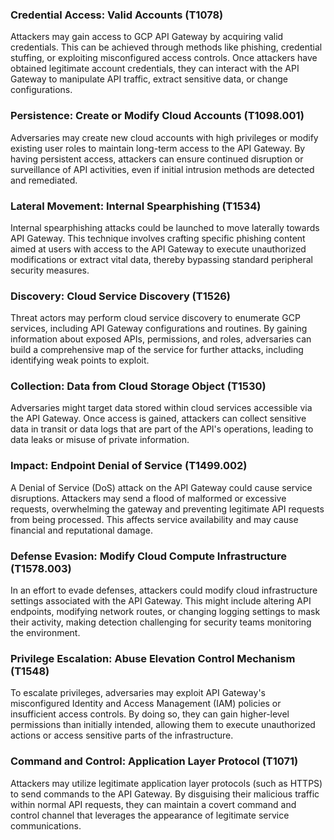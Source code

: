 ### Credential Access: Valid Accounts (T1078)
Attackers may gain access to GCP API Gateway by acquiring valid credentials. This can be achieved through methods like phishing, credential stuffing, or exploiting misconfigured access controls. Once attackers have obtained legitimate account credentials, they can interact with the API Gateway to manipulate API traffic, extract sensitive data, or change configurations.

### Persistence: Create or Modify Cloud Accounts (T1098.001)
Adversaries may create new cloud accounts with high privileges or modify existing user roles to maintain long-term access to the API Gateway. By having persistent access, attackers can ensure continued disruption or surveillance of API activities, even if initial intrusion methods are detected and remediated.

### Lateral Movement: Internal Spearphishing (T1534)
Internal spearphishing attacks could be launched to move laterally towards API Gateway. This technique involves crafting specific phishing content aimed at users with access to the API Gateway to execute unauthorized modifications or extract vital data, thereby bypassing standard peripheral security measures.

### Discovery: Cloud Service Discovery (T1526)
Threat actors may perform cloud service discovery to enumerate GCP services, including API Gateway configurations and routines. By gaining information about exposed APIs, permissions, and roles, adversaries can build a comprehensive map of the service for further attacks, including identifying weak points to exploit.

### Collection: Data from Cloud Storage Object (T1530)
Adversaries might target data stored within cloud services accessible via the API Gateway. Once access is gained, attackers can collect sensitive data in transit or data logs that are part of the API's operations, leading to data leaks or misuse of private information.

### Impact: Endpoint Denial of Service (T1499.002)
A Denial of Service (DoS) attack on the API Gateway could cause service disruptions. Attackers may send a flood of malformed or excessive requests, overwhelming the gateway and preventing legitimate API requests from being processed. This affects service availability and may cause financial and reputational damage.

### Defense Evasion: Modify Cloud Compute Infrastructure (T1578.003)
In an effort to evade defenses, attackers could modify cloud infrastructure settings associated with the API Gateway. This might include altering API endpoints, modifying network routes, or changing logging settings to mask their activity, making detection challenging for security teams monitoring the environment.

### Privilege Escalation: Abuse Elevation Control Mechanism (T1548)
To escalate privileges, adversaries may exploit API Gateway's misconfigured Identity and Access Management (IAM) policies or insufficient access controls. By doing so, they can gain higher-level permissions than initially intended, allowing them to execute unauthorized actions or access sensitive parts of the infrastructure.

### Command and Control: Application Layer Protocol (T1071)
Attackers may utilize legitimate application layer protocols (such as HTTPS) to send commands to the API Gateway. By disguising their malicious traffic within normal API requests, they can maintain a covert command and control channel that leverages the appearance of legitimate service communications.

